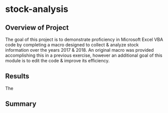 # stock-analysis

## Overview of Project
The goal of this project is to demonstrate proficiency in Microsoft Excel VBA code by completing a macro designed to collect & analyze stock information over the years 2017 & 2018. An original macro was provided accomplishing this in a previous exercise, however an additional goal of this module is to edit the code & improve its efficiency.

## Results
The 

## Summary
